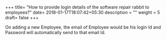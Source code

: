 +++
title= "How to provide login details of the software repair rabbit to employees?"
date= 2018-01-17T18:07:42+05:30
description = ""
weight = 5
draft= false
+++


On adding a new Employee, the email of Employee would be his login Id and Password will automatically send to that email Id.

